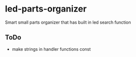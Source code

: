 # led-parts-organizer
Smart small parts organizer that has built in led search function

## ToDo
- make strings in handler functions const
